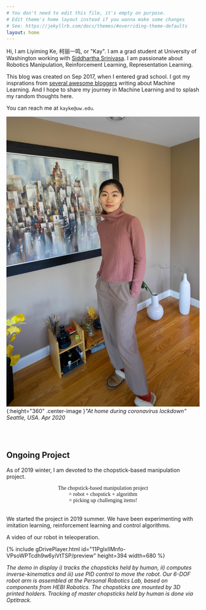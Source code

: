 ```yaml
---
# You don't need to edit this file, it's empty on purpose.
# Edit theme's home layout instead if you wanna make some changes
# See: https://jekyllrb.com/docs/themes/#overriding-theme-defaults
layout: home
---
```

Hi, I am Liyiming Ke, 柯丽一鸣, or "Kay". I am a grad student at University of Washington working with [Siddhartha Srinivasa](https://goodrobot.ai/). I am passionate about Robotics Manipulation, Reinforcement Learning, Representation Learning.

This blog was created on Sep 2017, when I entered grad school. I got my insprations from [several awesome bloggers]({{site.url}}links/) writing about Machine Learning. And I hope to share my journey in Machine Learning and to splash my random thoughts here.

You can reach me at ```kayke@uw.edu```.

![Kay in Seattle, Washington. Apr 2020.](/assets/img/20190405-k.jpg){:height="360" .center-image }*"At home during coronavirus lockdown" Seattle, USA. Apr 2020*

<br><br>


## Ongoing Project

As of 2019 winter, I am devoted to the chopstick-based manipulation project.

<center style="font-family: georgia">The chopstick-based manipulation project
    <br> <span></span> = robot + chopstick + algorithm
    <br> <span></span> = picking up challenging items!
</center>
<br>

We started the project in 2019 summer. We have been experimenting with imitation learning, reinforcement learning and control algorithms.

A video of our robot in teleoperation.

{% include gDrivePlayer.html id="11PgIxIlMnfo-VPsoWPTcdh9w6yiVtTSP/preview" height=394 width=680 %}


_The demo in display i) tracks the chopsticks held by human, ii) computes inverse-kinematics and iii) use PID control to move the robot. Our 6-DOF robot arm is assembled at the Personal Robotics Lab, based on components from HEBI Robotics. The chopsticks are mounted by 3D printed holders. Tracking of master chopsticks held by human is done via Optitrack._